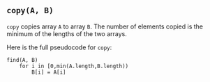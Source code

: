 ## `copy(A, B)`
`copy` copies array `A` to array `B`.  The number of elements copied is the
minimum of the lengths of the two arrays.

Here is the full pseudocode for `copy`:
```
find(A, B)
    for i in [0,min(A.length,B.length))
        B[i] = A[i]
```
